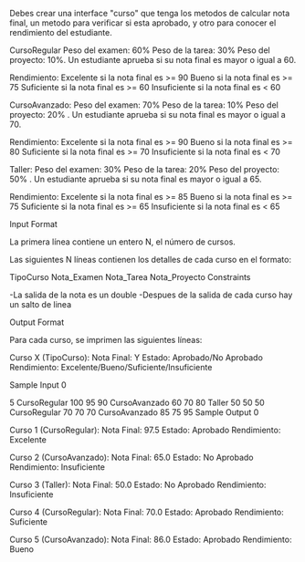 Debes crear una interface "curso" que tenga los metodos de calcular nota final, un metodo para verificar si esta aprobado, y otro para conocer el rendimiento del estudiante.

CursoRegular Peso del examen: 60% Peso de la tarea: 30% Peso del proyecto: 10%.
Un estudiante aprueba si su nota final es mayor o igual a 60.

Rendimiento: Excelente si la nota final es >= 90 Bueno si la nota final es >= 75 Suficiente si la nota final es >= 60 Insuficiente si la nota final es < 60

CursoAvanzado: Peso del examen: 70% Peso de la tarea: 10% Peso del proyecto: 20% .
Un estudiante aprueba si su nota final es mayor o igual a 70.

Rendimiento: Excelente si la nota final es >= 90 Bueno si la nota final es >= 80 Suficiente si la nota final es >= 70 Insuficiente si la nota final es < 70

Taller: Peso del examen: 30% Peso de la tarea: 20% Peso del proyecto: 50% .
Un estudiante aprueba si su nota final es mayor o igual a 65.

Rendimiento: Excelente si la nota final es >= 85 Bueno si la nota final es >= 75 Suficiente si la nota final es >= 65 Insuficiente si la nota final es < 65

Input Format

La primera línea contiene un entero N, el número de cursos.

Las siguientes N líneas contienen los detalles de cada curso en el formato:

TipoCurso Nota_Examen Nota_Tarea Nota_Proyecto
Constraints

-La salida de la nota es un double -Despues de la salida de cada curso hay un salto de linea

Output Format

Para cada curso, se imprimen las siguientes líneas:

Curso X (TipoCurso): Nota Final: Y Estado: Aprobado/No Aprobado Rendimiento: Excelente/Bueno/Suficiente/Insuficiente

Sample Input 0

5
CursoRegular 100 95 90
CursoAvanzado 60 70 80
Taller 50 50 50
CursoRegular 70 70 70
CursoAvanzado 85 75 95
Sample Output 0

Curso 1 (CursoRegular):
Nota Final: 97.5
Estado: Aprobado
Rendimiento: Excelente

Curso 2 (CursoAvanzado):
Nota Final: 65.0
Estado: No Aprobado
Rendimiento: Insuficiente

Curso 3 (Taller):
Nota Final: 50.0
Estado: No Aprobado
Rendimiento: Insuficiente

Curso 4 (CursoRegular):
Nota Final: 70.0
Estado: Aprobado
Rendimiento: Suficiente

Curso 5 (CursoAvanzado):
Nota Final: 86.0
Estado: Aprobado
Rendimiento: Bueno

